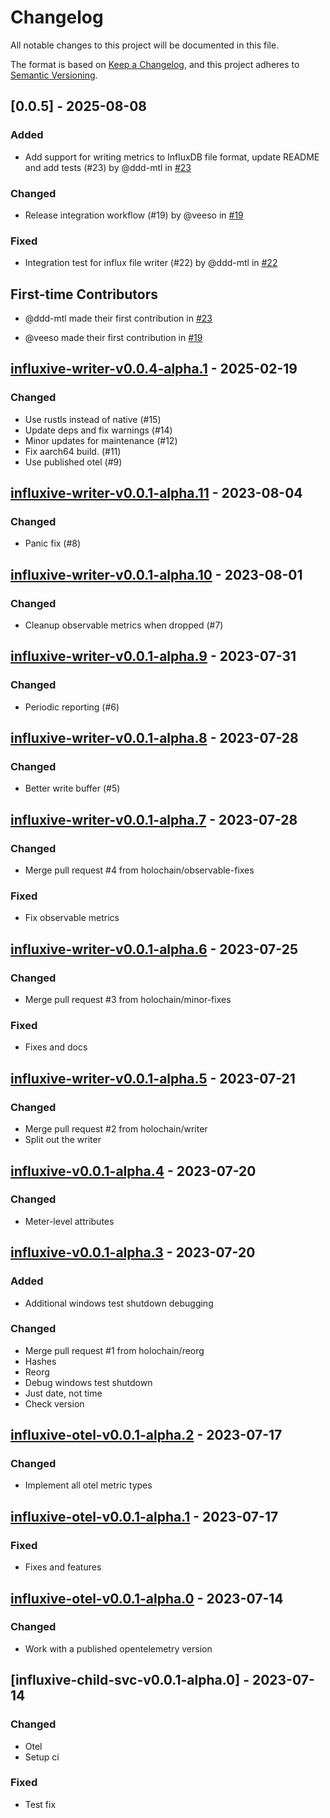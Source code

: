 # Changelog

All notable changes to this project will be documented in this file.

The format is based on [Keep a Changelog](https://keepachangelog.com/en/1.0.0/),
and this project adheres to [Semantic Versioning](https://semver.org/spec/v2.0.0.html).

## [0.0.5] - 2025-08-08

### Added

- Add support for writing metrics to InfluxDB file format, update README and add tests (#23) by @ddd-mtl in [#23](https://github.com/holochain/influxive/pull/23)

### Changed

- Release integration workflow (#19) by @veeso in [#19](https://github.com/holochain/influxive/pull/19)

### Fixed

- Integration test for influx file writer (#22) by @ddd-mtl in [#22](https://github.com/holochain/influxive/pull/22)

## First-time Contributors

* @ddd-mtl made their first contribution in [#23](https://github.com/holochain/influxive/pull/23)

* @veeso made their first contribution in [#19](https://github.com/holochain/influxive/pull/19)

## [influxive-writer-v0.0.4-alpha.1] - 2025-02-19

### Changed

- Use rustls instead of native (#15)
- Update deps and fix warnings (#14)
- Minor updates for maintenance (#12)
- Fix aarch64 build. (#11)
- Use published otel (#9)

## [influxive-writer-v0.0.1-alpha.11] - 2023-08-04

### Changed

- Panic fix (#8)

## [influxive-writer-v0.0.1-alpha.10] - 2023-08-01

### Changed

- Cleanup observable metrics when dropped (#7)

## [influxive-writer-v0.0.1-alpha.9] - 2023-07-31

### Changed

- Periodic reporting (#6)

## [influxive-writer-v0.0.1-alpha.8] - 2023-07-28

### Changed

- Better write buffer (#5)

## [influxive-writer-v0.0.1-alpha.7] - 2023-07-28

### Changed

- Merge pull request #4 from holochain/observable-fixes

### Fixed

- Fix observable metrics

## [influxive-writer-v0.0.1-alpha.6] - 2023-07-25

### Changed

- Merge pull request #3 from holochain/minor-fixes

### Fixed

- Fixes and docs

## [influxive-writer-v0.0.1-alpha.5] - 2023-07-21

### Changed

- Merge pull request #2 from holochain/writer
- Split out the writer

## [influxive-v0.0.1-alpha.4] - 2023-07-20

### Changed

- Meter-level attributes

## [influxive-v0.0.1-alpha.3] - 2023-07-20

### Added

- Additional windows test shutdown debugging

### Changed

- Merge pull request #1 from holochain/reorg
- Hashes
- Reorg
- Debug windows test shutdown
- Just date, not time
- Check version

## [influxive-otel-v0.0.1-alpha.2] - 2023-07-17

### Changed

- Implement all otel metric types

## [influxive-otel-v0.0.1-alpha.1] - 2023-07-17

### Fixed

- Fixes and features

## [influxive-otel-v0.0.1-alpha.0] - 2023-07-14

### Changed

- Work with a published opentelemetry version

## [influxive-child-svc-v0.0.1-alpha.0] - 2023-07-14

### Changed

- Otel
- Setup ci

### Fixed

- Test fix

[influxive-writer-v0.0.4-alpha.1]: https://github.com///compare/influxive-writer-v0.0.1-alpha.11..influxive-writer-v0.0.4-alpha.1
[influxive-writer-v0.0.1-alpha.11]: https://github.com///compare/influxive-writer-v0.0.1-alpha.10..influxive-writer-v0.0.1-alpha.11
[influxive-writer-v0.0.1-alpha.10]: https://github.com///compare/influxive-writer-v0.0.1-alpha.9..influxive-writer-v0.0.1-alpha.10
[influxive-writer-v0.0.1-alpha.9]: https://github.com///compare/influxive-writer-v0.0.1-alpha.8..influxive-writer-v0.0.1-alpha.9
[influxive-writer-v0.0.1-alpha.8]: https://github.com///compare/influxive-writer-v0.0.1-alpha.7..influxive-writer-v0.0.1-alpha.8
[influxive-writer-v0.0.1-alpha.7]: https://github.com///compare/influxive-writer-v0.0.1-alpha.6..influxive-writer-v0.0.1-alpha.7
[influxive-writer-v0.0.1-alpha.6]: https://github.com///compare/influxive-writer-v0.0.1-alpha.5..influxive-writer-v0.0.1-alpha.6
[influxive-writer-v0.0.1-alpha.5]: https://github.com///compare/influxive-v0.0.1-alpha.4..influxive-writer-v0.0.1-alpha.5
[influxive-v0.0.1-alpha.4]: https://github.com///compare/influxive-v0.0.1-alpha.3..influxive-v0.0.1-alpha.4
[influxive-v0.0.1-alpha.3]: https://github.com///compare/influxive-otel-v0.0.1-alpha.2..influxive-v0.0.1-alpha.3
[influxive-otel-v0.0.1-alpha.2]: https://github.com///compare/influxive-otel-v0.0.1-alpha.1..influxive-otel-v0.0.1-alpha.2
[influxive-otel-v0.0.1-alpha.1]: https://github.com///compare/influxive-otel-v0.0.1-alpha.0..influxive-otel-v0.0.1-alpha.1
[influxive-otel-v0.0.1-alpha.0]: https://github.com///compare/influxive-child-svc-v0.0.1-alpha.0..influxive-otel-v0.0.1-alpha.0

<!-- generated by git-cliff -->
